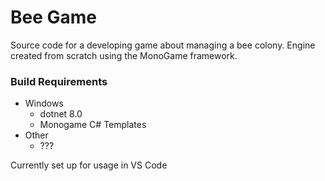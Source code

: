 # Bee Game

Source code for a developing game about managing a bee colony. Engine created from scratch using the MonoGame framework.

### Build Requirements

* Windows
    * dotnet 8.0
    * Monogame C# Templates
* Other
    * ???

Currently set up for usage in VS Code